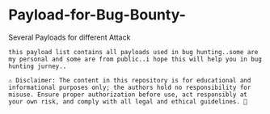 # Payload-for-Bug-Bounty-
Several Payloads for different Attack

```
this payload list contains all payloads used in bug hunting..some are my personal and some are from public..i hope this will help you in bug hunting jurney..
```
```
⚠️ Disclaimer: The content in this repository is for educational and informational purposes only; the authors hold no responsibility for misuse. Ensure proper authorization before use, act responsibly at your own risk, and comply with all legal and ethical guidelines. 🚀
```
